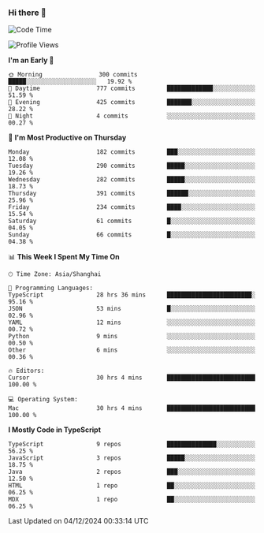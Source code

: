 ### Hi there 👋

<!--
**waynelwz/waynelwz** is a ✨ _special_ ✨ repository because its `README.md` (this file) appears on your GitHub profile.

Here are some ideas to get you started:

- 🔭 I’m currently working on ...
- 🌱 I’m currently learning ...
- 👯 I’m looking to collaborate on ...
- 🤔 I’m looking for help with ...
- 💬 Ask me about ...
- 📫 How to reach me: ...
- 😄 Pronouns: ...
- ⚡ Fun fact: ...
-->

<!--START_SECTION:waka-->
![Code Time](http://img.shields.io/badge/Code%20Time-3%2C491%20hrs%2026%20mins-blue)

![Profile Views](http://img.shields.io/badge/Profile%20Views-0-blue)

**I'm an Early 🐤** 

```text
🌞 Morning                300 commits         █████░░░░░░░░░░░░░░░░░░░░   19.92 % 
🌆 Daytime                777 commits         █████████████░░░░░░░░░░░░   51.59 % 
🌃 Evening                425 commits         ███████░░░░░░░░░░░░░░░░░░   28.22 % 
🌙 Night                  4 commits           ░░░░░░░░░░░░░░░░░░░░░░░░░   00.27 % 
```
📅 **I'm Most Productive on Thursday** 

```text
Monday                   182 commits         ███░░░░░░░░░░░░░░░░░░░░░░   12.08 % 
Tuesday                  290 commits         █████░░░░░░░░░░░░░░░░░░░░   19.26 % 
Wednesday                282 commits         █████░░░░░░░░░░░░░░░░░░░░   18.73 % 
Thursday                 391 commits         ██████░░░░░░░░░░░░░░░░░░░   25.96 % 
Friday                   234 commits         ████░░░░░░░░░░░░░░░░░░░░░   15.54 % 
Saturday                 61 commits          █░░░░░░░░░░░░░░░░░░░░░░░░   04.05 % 
Sunday                   66 commits          █░░░░░░░░░░░░░░░░░░░░░░░░   04.38 % 
```


📊 **This Week I Spent My Time On** 

```text
🕑︎ Time Zone: Asia/Shanghai

💬 Programming Languages: 
TypeScript               28 hrs 36 mins      ████████████████████████░   95.16 % 
JSON                     53 mins             █░░░░░░░░░░░░░░░░░░░░░░░░   02.96 % 
YAML                     12 mins             ░░░░░░░░░░░░░░░░░░░░░░░░░   00.72 % 
Python                   9 mins              ░░░░░░░░░░░░░░░░░░░░░░░░░   00.50 % 
Other                    6 mins              ░░░░░░░░░░░░░░░░░░░░░░░░░   00.36 % 

🔥 Editors: 
Cursor                   30 hrs 4 mins       █████████████████████████   100.00 % 

💻 Operating System: 
Mac                      30 hrs 4 mins       █████████████████████████   100.00 % 
```

**I Mostly Code in TypeScript** 

```text
TypeScript               9 repos             ██████████████░░░░░░░░░░░   56.25 % 
JavaScript               3 repos             █████░░░░░░░░░░░░░░░░░░░░   18.75 % 
Java                     2 repos             ███░░░░░░░░░░░░░░░░░░░░░░   12.50 % 
HTML                     1 repo              ██░░░░░░░░░░░░░░░░░░░░░░░   06.25 % 
MDX                      1 repo              ██░░░░░░░░░░░░░░░░░░░░░░░   06.25 % 
```




 Last Updated on 04/12/2024 00:33:14 UTC
<!--END_SECTION:waka-->
